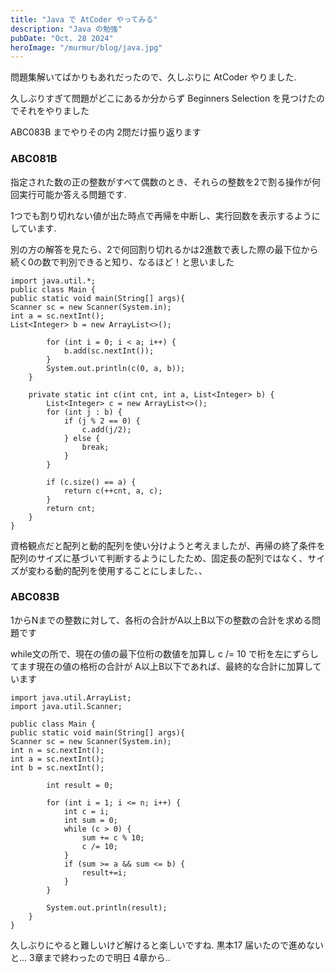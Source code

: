 ```yaml
---
title: "Java で AtCoder やってみる"
description: "Java の勉強"
pubDate: "Oct. 28 2024"
heroImage: "/murmur/blog/java.jpg"
---
```


問題集解いてばかりもあれだったので、久しぶりに AtCoder やりました. 

久しぶりすぎて問題がどこにあるか分からず Beginners Selection を見つけたのでそれをやりました

ABC083B までやりその内 2問だけ振り返ります

### ABC081B
指定された数の正の整数がすべて偶数のとき、それらの整数を2で割る操作が何回実行可能か答える問題です. 

1つでも割り切れない値が出た時点で再帰を中断し、実行回数を表示するようにしています. 

別の方の解答を見たら、2で何回割り切れるかは2進数で表した際の最下位から続く0の数で判別できると知り、なるほど！と思いました

```
import java.util.*;
public class Main {
public static void main(String[] args){
Scanner sc = new Scanner(System.in);
int a = sc.nextInt();
List<Integer> b = new ArrayList<>();

        for (int i = 0; i < a; i++) {
            b.add(sc.nextInt());
        }
        System.out.println(c(0, a, b));
    }

    private static int c(int cnt, int a, List<Integer> b) {
        List<Integer> c = new ArrayList<>();
        for (int j : b) {
            if (j % 2 == 0) {
                c.add(j/2);
            } else {
                break;
            }
        }

        if (c.size() == a) {
            return c(++cnt, a, c);
        }
        return cnt;
    }
}
```
資格観点だと配列と動的配列を使い分けようと考えましたが、再帰の終了条件を配列のサイズに基づいて判断するようにしたため、固定長の配列ではなく、サイズが変わる動的配列を使用することにしました、、

### ABC083B
1からNまでの整数に対して、各桁の合計がA以上B以下の整数の合計を求める問題です

while文の所で、現在の値の最下位桁の数値を加算し c /= 10 で桁を左にずらしてます現在の値の格桁の合計が A以上B以下であれば、最終的な合計に加算しています
```
import java.util.ArrayList;
import java.util.Scanner;

public class Main {
public static void main(String[] args){
Scanner sc = new Scanner(System.in);
int n = sc.nextInt();
int a = sc.nextInt();
int b = sc.nextInt();

        int result = 0;

        for (int i = 1; i <= n; i++) {
            int c = i;
            int sum = 0;
            while (c > 0) {
                sum += c % 10;
                c /= 10;
            }
            if (sum >= a && sum <= b) {
                result+=i;
            }
        }

        System.out.println(result);
    }
}
```

久しぶりにやると難しいけど解けると楽しいですね. 
黒本17 届いたので進めないと… 3章まで終わったので明日 4章から..
